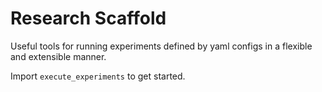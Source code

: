 # Research Scaffold

Useful tools for running experiments defined by yaml configs in a flexible and extensible manner.

Import `execute_experiments` to get started.

